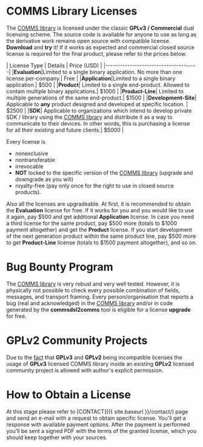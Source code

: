 # **COMMS** Library Licenses
The [COMMS library](https://github.com/arobenko/comms_champion#comms-library) is licensed under
the classic **GPLv3 / Commercial** dual licensing scheme. The
source code is available for anyone to use as long as the derivative work
remains open source with compatible license. **Download** and **try** it! 
If it works as expected and commercial closed source license is required for the final
product, please refer to the prices below. 

| License Type | Details | Price (USD) |
|--------------------------------------|
|**Evaluation**|Limited to a single binary application. No more than one license per-company.| Free |
|**Application**|Limited to a single binary application.| $500 |
|**Product**| Limited to a single end-product. Allowed to contain multiple binary applications.| $1000 |
|**Product-Line**| Limited to multiple generations of the same end-product.| $1500 |
|**Development-Site**| Applicable to **any** product designed and developed at specific location. | $2500 |
|**SDK**| Applicable to organizations which intend to develop private SDK / library using the [COMMS library](https://github.com/arobenko/comms_champion#comms-library) and distribute it as a way to communicate to their devices. In other words, this is purchasing a license for all their existing and future clients.| $5000 |

Every license is 
- nonexclusive
- nontransferable
- irrevocable 
- **NOT** locked to the specific version of the 
[COMMS library](https://github.com/arobenko/comms_champion#comms-library)
(upgrade and downgrade as you will)
- royalty-free (pay only once for the right to use in closed source 
products).

Also all the licenses are upgradeable. At first, it is recommended to obtain
the **Evaluation** license for free. If it works for you and you would like to use it
again, pay $500 and get additional **Application** license. In case you need
a third license for the same product, pay $500 more (totals to $1000 payment altogether) and
get the **Product** license. If you start development of the next generation 
product within the same product line, pay $500 more to get **Product-Line** 
license (totals to $1500 payment altogether), and so on.

# Bug Bounty Program
The [COMMS library](https://github.com/arobenko/comms_champion#comms-library) 
is very robust and very well tested. However, it is physically not possible to 
check every possible combination of fields, messages, and transport framing.
Every person/organisation that reports a bug (real and acknowledged) in the 
[COMMS library](https://github.com/arobenko/comms_champion#comms-library) 
and/or in code generated by the **commsdsl2comms** tool is eligible for
a license **upgrade** for free.

# GPLv2 Community Projects
Due to the [fact](https://www.gnu.org/licenses/gpl-faq.en.html#v2v3Compatibility) 
that **GPLv3** and **GPLv2** being incompatible licenses the
usage of **GPLv3** licensed COMMS library inside an existing **GPLv2** licensed
community project is allowed with author's explicit permission.

# How to Obtain a License
At this stage please refer to [CONTACT]({{ site.baseurl }}/contact/) page and send an e-mail
with a request to obtain specific license. You'll get a response with
available payment options. After the payment is performed you'll be sent
a signed PDF with the terms of the granted license, which you should keep together
with your sources.
